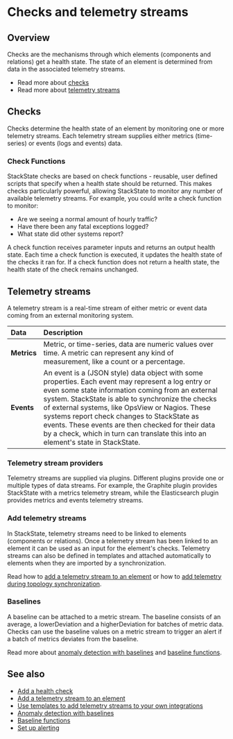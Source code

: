 # Checks and telemetry streams

## Overview

Checks are the mechanisms through which elements (components and relations) get a health state. The state of an element is determined from data in the associated telemetry streams.

- Read more about [checks](#checks)
- Read more about [telemetry streams](#telemetry-streams)

## Checks

Checks determine the health state of an element by monitoring one or more telemetry streams. Each telemetry stream supplies either metrics (time-series) or events (logs and events) data. 

### Check Functions

StackState checks are based on check functions - reusable, user defined scripts that specify when a health state should be returned. This makes checks particularly powerful, allowing StackState to monitor any number of available telemetry streams. For example, you could write a check function to monitor:

* Are we seeing a normal amount of hourly traffic?
* Have there been any fatal exceptions logged?
* What state did other systems report?

A check function receives parameter inputs and returns an output health state. Each time a check function is executed, it updates the health state of the checks it ran for. If a check function does not return a health state, the health state of the check remains unchanged.

## Telemetry streams

A telemetry stream is a real-time stream of either metric or event data coming from an external monitoring system.

| Data | Description | 
|:---|:---|
| **Metrics** | Metric, or time-series, data are numeric values over time. A metric can represent any kind of measurement, like a count or a percentage. |
| **Events** | An event is a \(JSON style\) data object with some properties. Each event may represent a log entry or even some state information coming from an external system. StackState is able to synchronize the checks of external systems, like OpsView or Nagios. These systems report check changes to StackState as events. These events are then checked for their data by a check, which in turn can translate this into an element's state in StackState. |

### Telemetry stream providers

Telemetry streams are supplied via plugins. Different plugins provide one or multiple types of data streams. For example, the Graphite plugin provides StackState with a metrics telemetry stream, while the Elasticsearch plugin provides metrics and events telemetry streams.

### Add telemetry streams

In StackState, telemetry streams need to be linked to elements (components or relations). Once a telemetry stream has been linked to an element it can be used as an input for the element's checks. Telemetry streams can also be defined in templates and attached automatically to elements when they are imported by a synchronization.

Read how to [add a telemetry stream to an element](/use/health-state-and-alerts/add-telemetry-to-element.md) or how to [add telemetry during topology synchronization](/configure/telemetry/telemetry_synchronized_topology.md). 

### Baselines

A baseline can be attached to a metric stream. The baseline consists of an average, a lowerDeviation and a higherDeviation for batches of metric data. Checks can use the baseline values on a metric stream to trigger an alert if a batch of metrics deviates from the baseline. 

Read more about [anomaly detection with baselines](/use/health-state-and-alerts/anomaly-detection-with-baselines.md) and [baseline functions](/configure/telemetry/baseline-functions.md).

## See also

- [Add a health check](/use/health-state-and-alerts/add-a-health-check.md)
- [Add a telemetry stream to an element](/use/health-state-and-alerts/add-telemetry-to-element.md)
- [Use templates to add telemetry streams to your own integrations](/configure/telemetry/telemetry_synchronized_topology.md)
- [Anomaly detection with baselines](/use/health-state-and-alerts/anomaly-detection-with-baselines.md)
- [Baseline functions](/configure/telemetry/baseline-functions.md)
- [Set up alerting](/use/health-state-and-alerts/set-up-alerting.md)

